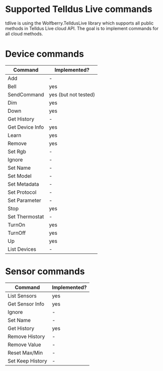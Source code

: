 # Supported Telldus Live commands

tdlive is using the Wolfberry.TelldusLive library which supports all public methods
in Telldus Live cloud API. The goal is to implement commands for all cloud methods.

# Device commands
| Command | Implemented? |
|---|---|
|Add |-|
|Bell |yes|
|SendCommand |yes (but not tested)|
|Dim |yes|
|Down |yes|
|Get History |-|
|Get Device Info |yes|
|Learn |yes|
|Remove |yes|
|Set Rgb |-|
|Ignore |-|
|Set Name |-|
|Set Model |-|
|Set Metadata |-|
|Set Protocol |-|
|Set Parameter |-|
|Stop |yes|
|Set Thermostat |-|
|TurnOn |yes|
|TurnOff |yes|
|Up |yes|
|List Devices |-|

# Sensor commands
| Command | Implemented? |
| --- | ---|
|List Sensors |yes|
|Get Sensor Info |yes|
|Ignore |-|
|Set Name |-|
|Get History |yes|
|Remove History |-|
|Remove Value |-|
|Reset Max/Min |-|
|Set Keep History |-|